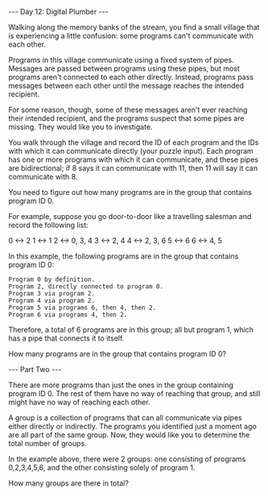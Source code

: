 --- Day 12: Digital Plumber ---

Walking along the memory banks of the stream, you find a small village that is experiencing a little confusion: some programs can't communicate with each other.

Programs in this village communicate using a fixed system of pipes. Messages
are passed between programs using these pipes, but most programs aren't
connected to each other directly. Instead, programs pass messages between each
other until the message reaches the intended recipient.

For some reason, though, some of these messages aren't ever reaching their
intended recipient, and the programs suspect that some pipes are missing. They
would like you to investigate.

You walk through the village and record the ID of each program and the IDs with
which it can communicate directly (your puzzle input). Each program has one or
more programs with which it can communicate, and these pipes are bidirectional;
if 8 says it can communicate with 11, then 11 will say it can communicate with
8.

You need to figure out how many programs are in the group that contains program
ID 0.

For example, suppose you go door-to-door like a travelling salesman and record
the following list:

0 <-> 2
1 <-> 1
2 <-> 0, 3, 4
3 <-> 2, 4
4 <-> 2, 3, 6
5 <-> 6
6 <-> 4, 5

In this example, the following programs are in the group that contains program ID 0:

    Program 0 by definition.
    Program 2, directly connected to program 0.
    Program 3 via program 2.
    Program 4 via program 2.
    Program 5 via programs 6, then 4, then 2.
    Program 6 via programs 4, then 2.

Therefore, a total of 6 programs are in this group; all but program 1, which
has a pipe that connects it to itself.

How many programs are in the group that contains program ID 0?

--- Part Two ---

There are more programs than just the ones in the group containing program ID
0. The rest of them have no way of reaching that group, and still might have no
way of reaching each other.

A group is a collection of programs that can all communicate via pipes either
directly or indirectly. The programs you identified just a moment ago are all
part of the same group. Now, they would like you to determine the total number
of groups.

In the example above, there were 2 groups: one consisting of programs
0,2,3,4,5,6, and the other consisting solely of program 1.

How many groups are there in total?
